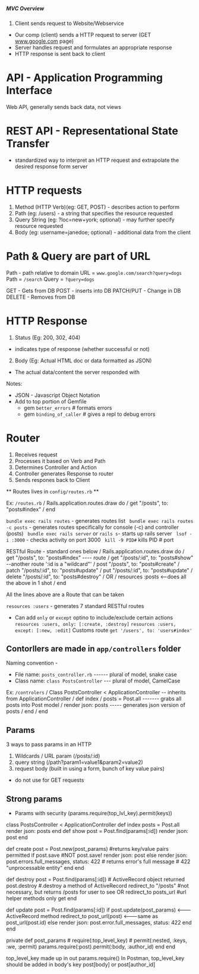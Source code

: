 ##### MVC Overview

1. Client sends request to Website/Webservice
 - Our comp (client) sends a HTTP request to server (GET www.google.com page)
 - Server handles request and formulates an appropriate response
 - HTTP response is sent back to client

# API - Application Programming Interface
Web API, generally sends back data, not views

# REST API - Representational State Transfer
- standardized way to interpret an HTTP request and extrapolate the desired response form server

# HTTP requests
1. Method (HTTP Verb)(eg: GET, POST) - describes action to perform
2. Path (eg: /users) - a string that specifies the resource requested
3. Query String (eg: ?loc=new+york; optional) - may further specify resource requested
4. Body (eg: username=janedoe; optional) - additional data from the client

# Path & Query are part of URL
Path - path relative to domain
URL = `www.google.com/search?query=dogs`
Path = `/search`
Query = `?query=dogs`

GET - Gets from DB
POST - inserts into DB
PATCH/PUT - Change in DB
DELETE - Removes from DB

# HTTP Response
1. Status (Eg: 200, 302, 404)
  - indicates type of response (whether successful or not)
2. Body (Eg: Actual HTML doc or data formatted as JSON)
  - The actual data/content the server responded with

Notes: 
+ JSON - Javascript Object Notation
+ Add to top portion of Gemfile
  - gem `better_errors` # formats errors
  - gem `binding_of_caller` # gives a repl to debug errors

# Router
1. Receives request 
2. Processes it based on Verb and Path
3. Determines Controller and Action
4. Controller generates Response to router
5. Sends respones back to Client

** Routes lives in `config/routes.rb` **

Ex: `/routes.rb`
/      Rails.application.routes.draw do
/        get "/posts", to: "posts#index"
/      end

` bundle exec rails routes ` - generates routes list
` bundle exec rails routes -c posts` - generates routes specifically for console (-c) and controller (posts)
` bundle exec rails server` or `rails s`- starts up rails server
` lsof -i :3000` - checks activity on port 3000
` kill -9 PID#` kills PID # port

RESTful Route - standard ones below
/     Rails.application.routes.draw do
/       get "/posts", to: "posts#index" ---- route
/       get "/posts/:id", to: "posts#show" --another route ':id is a "wildcard"'
/       post "/posts", to: "posts#create"
/       patch "/posts/:id", to: "posts#update"
/       put "/posts/:id", to: "posts#update"
/       delete "/posts/:id", to: "posts#destroy"
/       OR
/       resources :posts <--does all the above in 1 shot
/     end

All the lines above are a Route that can be taken

`resources :users` - generates 7 standard RESTful routes
- Can add `only` or `except` optino to include/exclude certain actions
`resources :users, only: [:create, :destroy]`
`resources :users, except: [:new, :edit]`
Customs route
`get '/users', to: 'users#index'`


## Contorllers are made in `app/controllers` folder
Naming convention - 
  - File name: `posts_controller.rb` ------ plural of model, snake case
  - Class name: `class PostsController` --- plural of model, CamelCase

Ex: `/controlers`
/     Class PostsController < ApplicationController -- inherits from ApplicationController
/       def index
/         posts = Post.all -------  grabs all posts into Post model
/         render json: posts -----  generates json version of posts
/       end
/     end


## Params
3 ways to pass params in an HTTP
1. Wildcards / URL param (/posts/:id)
2. query string (/path?param1=value1&param2=value2)
3. request body (built in using a form, bunch of key value pairs)
  - do not use for GET requests

## Strong params
- Params with security (params.require(top_lvl_key).permit(keys))

class PostsController < ApplicationController
  def index
    posts = Post.all
    render json: posts
  end
  def show
    post = Post.find(params[:id])
    render json: post
  end

  def create
    post = Post.new(post_params) #returns key/value pairs permitted
    if post.save #NOT post.save!
      render json: post
    else
      render json: post.errors.full_messages, status: 422 
        # returns error's full message
        # 422 "unprocessable entity"
    end
  end

  def destroy
    post = Post.find(params[:id]) 
      # ActiveRecord object returned
    post.destroy 
      #.destroy a method of ActiveRecord
    redirect_to "/posts" 
      #not necessary, but returns /posts for user to see
    OR redirect_to posts_url 
      #url helper methods only get
  end

  def update
    post = Post.find(params[:id])
    if post.update(post_params) <---ActiveRecord method
      redirect_to post_url(post) <---same as post_url(post.id)
    else
      render json: post.error.full_messages, status: 422
    end
  end


  private
  def post_params
    # require(:top_level_key)
    # permit(:nested, :keys, :we, :permit)
    params.require(:post).permit(:body, :author_id)
  end
end

top_level_key made up in out params.require()
In Postman, top_level_key should be added in body's key
post[body] or post[author_id]


